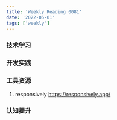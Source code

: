```yaml
---
title: 'Weekly Reading 0081'
date: '2022-05-01'
tags: ['weekly']
---
```


### 技术学习

### 开发实践

### 工具资源

1. responsively https://responsively.app/

### 认知提升
